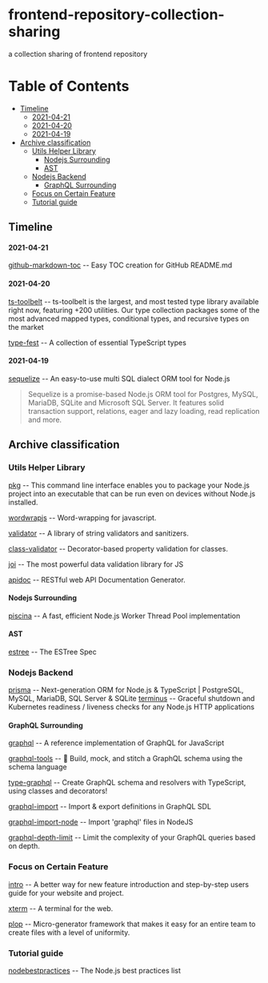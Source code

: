 # frontend-repository-collection-sharing
a collection sharing of frontend repository

Table of Contents
=================

- [Timeline](#timeline)
    + [2021-04-21](#2021-04-21)
    + [2021-04-20](#2021-04-20)
    + [2021-04-19](#2021-04-19)
- [Archive classification](#archive-classification)
  * [Utils Helper Library](#utils-helper-library)
    + [Nodejs Surrounding](#nodejs-surrounding)
    + [AST](#ast)
  * [Nodejs Backend](#nodejs-backend)
    + [GraphQL Surrounding](#graphql-surrounding)
  * [Focus on Certain Feature](#focus-on-certain-feature)
  * [Tutorial guide](#tutorial-guide)


## Timeline

#### 2021-04-21
[github-markdown-toc](https://github.com/ekalinin/github-markdown-toc) -- Easy TOC creation for GitHub README.md

#### 2021-04-20
[ts-toolbelt](https://github.com/millsp/ts-toolbelt) -- ts-toolbelt is the largest, and most tested type library available right now, featuring +200 utilities. Our type collection packages some of the most advanced mapped types, conditional types, and recursive types on the market

[type-fest](https://github.com/sindresorhus/type-fest) -- A collection of essential TypeScript types

#### 2021-04-19
[sequelize](https://github.com/sequelize/sequelize) -- An easy-to-use multi SQL dialect ORM tool for Node.js

> Sequelize is a promise-based Node.js ORM tool for Postgres, MySQL, MariaDB, SQLite and Microsoft SQL Server. It features solid transaction support, relations, eager and lazy loading, read replication and more.

## Archive classification

### Utils Helper Library
[pkg](https://github.com/vercel/pkg) -- This command line interface enables you to package your Node.js project into an executable that can be run even on devices without Node.js installed.

[wordwrapjs](https://github.com/75lb/wordwrapjs) -- Word-wrapping for javascript.

[validator](https://github.com/validatorjs/validator.js) -- A library of string validators and sanitizers.

[class-validator](https://github.com/typestack/class-validator) -- Decorator-based property validation for classes.

[joi](https://github.com/sideway/joi) -- The most powerful data validation library for JS

[apidoc](https://github.com/apidoc/apidoc) -- RESTful web API Documentation Generator.


#### Nodejs Surrounding
[piscina](https://github.com/piscinajs/piscina) -- A fast, efficient Node.js Worker Thread Pool implementation

#### AST
[estree](https://github.com/estree/estree) -- The ESTree Spec

### Nodejs Backend
[prisma](https://github.com/prisma/prisma) -- Next-generation ORM for Node.js & TypeScript | PostgreSQL, MySQL, MariaDB, SQL Server & SQLite
[terminus](https://github.com/godaddy/terminus) -- Graceful shutdown and Kubernetes readiness / liveness checks for any Node.js HTTP applications

#### GraphQL Surrounding
[graphql](https://github.com/graphql/graphql-js) -- A reference implementation of GraphQL for JavaScript

[graphql-tools](https://github.com/ardatan/graphql-tools) -- 🔧 Build, mock, and stitch a GraphQL schema using the schema language

[type-graphql](https://github.com/MichalLytek/type-graphql) -- Create GraphQL schema and resolvers with TypeScript, using classes and decorators!

[graphql-import](https://github.com/ardatan/graphql-import) -- Import & export definitions in GraphQL SDL

[graphql-import-node](https://github.com/ardatan/graphql-import-node) -- Import 'graphql' files in NodeJS

[graphql-depth-limit](https://github.com/stems/graphql-depth-limit) -- Limit the complexity of your GraphQL queries based on depth.


### Focus on Certain Feature
[intro](https://github.com/usablica/intro.js) -- A better way for new feature introduction and step-by-step users guide for your website and project.

[xterm](https://github.com/xtermjs/xterm.js) -- A terminal for the web.

[plop](https://github.com/plopjs/plop) -- Micro-generator framework that makes it easy for an entire team to create files with a level of uniformity.

### Tutorial guide
[nodebestpractices](https://github.com/goldbergyoni/nodebestpractices) -- The Node.js best practices list
